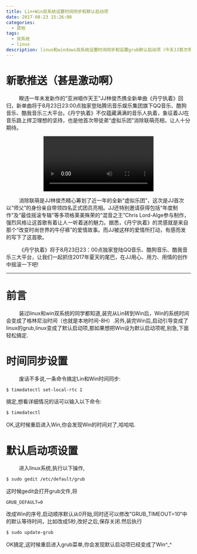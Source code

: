 ```yaml
---
title: Lin+Win双系统设置时间同步和默认启动项
date: 2017-08-23 15:26:00
categories:
  - 其他
tags:
  - 双系统
  - linux
description: linux和windows双系统设置时间同步和设置grub默认启动项（今天JJ首次带徒弟“虚拟乐团”消除联萌推出新单曲《丹宁执着》，甚是激动啊，文中有推送,吼吼）
---
```



# 新歌推送（甚是激动啊）
&emsp;&emsp;&ensp;睽违一年未发新作的“亚洲唱作天王”JJ林俊杰携全新单曲《丹宁执着》回归，新单曲将于8月23日23:00点独家登陆腾讯音乐娱乐集团旗下QQ音乐、酷狗音乐、酷我音乐三大平台。《丹宁执着》不仅蕴藏满满的音乐人执着，象征着JJ在音乐路上捍卫理想的坚持，也是他首次带徒弟“虚拟乐团”消除联萌亮相，让人十分期待。

<center>
<video src='https://f.us.sinaimg.cn/00060wz2lx07dC7i5Ipy010f01001gma0k01.mp4?label=mp4_ld&template=template_7&Expires=1503799022&ssig=2HWQnNXXiJ&KID=unistore,video' controls='controls' > 
您的浏览器不支持 video 标签。 
</video>
</center>

&emsp;&emsp;&ensp;消除联萌是JJ林俊杰精心筹划了近一年的全新“虚拟乐团”，这次是JJ首次以“师父”的身份亲自带领四名正式团员亮相。JJ还特别邀请获得包括“年度制作”及“最佳摇滚专辑”等多项格莱美殊荣的“混音之王”Chris Lord-Alge参与制作，强烈风格让这首歌有着让人一听着迷的魅力。据悉，《丹宁执着》的灵感就是来自那个“改变时尚世界的牛仔裤”的爱情故事。而JJ被这样的爱情所打动，有感而发的写下了这首歌。

&emsp;&emsp;&ensp;《丹宁执着》将于8月23日23：00点独家登陆QQ音乐、酷狗音乐、酷我音乐三大平台，让我们一起抓住2017年夏天的尾巴，在JJ用心、用力、用情的创作中摇滚一下吧!

---

# 前言
&emsp;&emsp;&ensp;装过linux和win双系统的同学都知道,装完从Lin转到Win后，Win的系统时间会变成了格林尼治时间（也就是本地时间-8H）.另外,装完Win后,启动引导变成了linux的grub,linux变成了默认启动项,那如果想把Win设为默认启动项呢,别急,下面轻松搞定.


# 时间同步设置
&emsp;&emsp;&ensp;废话不多说,一条命令搞定Lin和Win时间同步:
``` bash
$ timedatectl set-local-rtc 1
```
搞定,想看详细情况的话可以输入以下命令:
``` bash
$ timedatectl 
```
OK,这时候重启进入Win,你会发现Win的时间对了,哈哈哈.


# 默认启动项设置
&emsp;&emsp;&ensp;进入linux系统,执行以下操作,
``` bash
$ sudo gedit /etc/default/grub
```
这时候gedit会打开grub文件,将
```
GRUB_DEFAULT=0
```
改成Win的序号,启动顺序默认从0开始,同时还可以修改”GRUB_TIMEOUT=10“中的默认等待时间，比如改成5秒,改好之后,保存关闭.然后执行
``` bash
$ sudo update-grub
```
OK搞定,这时候重启进入grub菜单,你会发现默认启动项已经变成了Win^_^







